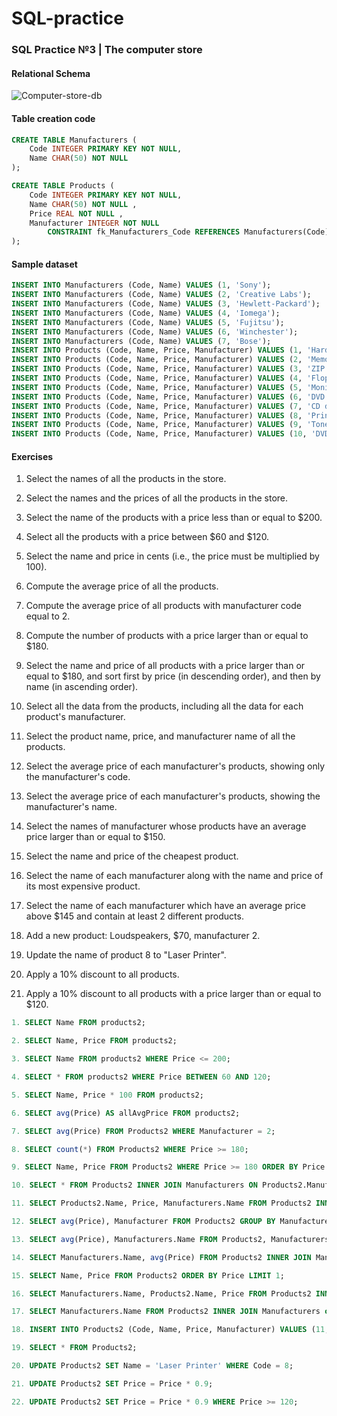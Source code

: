 # SQL-practice

### SQL Practice №3 | The computer store

#### Relational Schema 

![Computer-store-db](https://user-images.githubusercontent.com/69513400/130349372-8618bcfd-3b2e-435d-86b0-98f7e1c8477e.png)

#### Table creation code

``` sql
CREATE TABLE Manufacturers (
	Code INTEGER PRIMARY KEY NOT NULL,
	Name CHAR(50) NOT NULL 
);

CREATE TABLE Products (
	Code INTEGER PRIMARY KEY NOT NULL,
	Name CHAR(50) NOT NULL ,
	Price REAL NOT NULL ,
	Manufacturer INTEGER NOT NULL 
		CONSTRAINT fk_Manufacturers_Code REFERENCES Manufacturers(Code)
);
```

#### Sample dataset

``` sql
INSERT INTO Manufacturers (Code, Name) VALUES (1, 'Sony');
INSERT INTO Manufacturers (Code, Name) VALUES (2, 'Creative Labs');
INSERT INTO Manufacturers (Code, Name) VALUES (3, 'Hewlett-Packard');
INSERT INTO Manufacturers (Code, Name) VALUES (4, 'Iomega');
INSERT INTO Manufacturers (Code, Name) VALUES (5, 'Fujitsu');
INSERT INTO Manufacturers (Code, Name) VALUES (6, 'Winchester');
INSERT INTO Manufacturers (Code, Name) VALUES (7, 'Bose');
INSERT INTO Products (Code, Name, Price, Manufacturer) VALUES (1, 'Hard drive', 240, 5);
INSERT INTO Products (Code, Name, Price, Manufacturer) VALUES (2, 'Memory', 120, 6);
INSERT INTO Products (Code, Name, Price, Manufacturer) VALUES (3, 'ZIP drive', 150, 4);
INSERT INTO Products (Code, Name, Price, Manufacturer) VALUES (4, 'Floppy disk', 5, 6);
INSERT INTO Products (Code, Name, Price, Manufacturer) VALUES (5, 'Monitor', 240, 1);
INSERT INTO Products (Code, Name, Price, Manufacturer) VALUES (6, 'DVD drive', 180, 2);
INSERT INTO Products (Code, Name, Price, Manufacturer) VALUES (7, 'CD drive', 90, 2);
INSERT INTO Products (Code, Name, Price, Manufacturer) VALUES (8, 'Printer', 270, 3);
INSERT INTO Products (Code, Name, Price, Manufacturer) VALUES (9, 'Toner cartridge', 66, 3);
INSERT INTO Products (Code, Name, Price, Manufacturer) VALUES (10, 'DVD burner', 180, 2);
```

#### Exercises

1. Select the names of all the products in the store.

2. Select the names and the prices of all the products in the store.


3. Select the name of the products with a price less than or equal to $200.


4. Select all the products with a price between $60 and $120.


5. Select the name and price in cents (i.e., the price must be multiplied by 100).


6. Compute the average price of all the products.


7. Compute the average price of all products with manufacturer code equal to 2.


8. Compute the number of products with a price larger than or equal to $180.


9. Select the name and price of all products with a price larger than or equal to $180, and sort first by price (in descending order), and then by name (in ascending order).


10. Select all the data from the products, including all the data for each product's manufacturer.


11. Select the product name, price, and manufacturer name of all the products.


12. Select the average price of each manufacturer's products, showing only the manufacturer's code.


13. Select the average price of each manufacturer's products, showing the manufacturer's name.


14. Select the names of manufacturer whose products have an average price larger than or equal to $150.


15. Select the name and price of the cheapest product.


16. Select the name of each manufacturer along with the name and price of its most expensive product.


17. Select the name of each manufacturer which have an average price above $145 and contain at least 2 different products.


18. Add a new product: Loudspeakers, $70, manufacturer 2.


19. Update the name of product 8 to "Laser Printer".


20. Apply a 10% discount to all products.


21. Apply a 10% discount to all products with a price larger than or equal to $120.

``` sql
1. SELECT Name FROM products2;

2. SELECT Name, Price FROM products2;

3. SELECT Name FROM products2 WHERE Price <= 200;

4. SELECT * FROM products2 WHERE Price BETWEEN 60 AND 120;

5. SELECT Name, Price * 100 FROM products2;

6. SELECT avg(Price) AS allAvgPrice FROM products2;

7. SELECT avg(Price) FROM Products2 WHERE Manufacturer = 2;

8. SELECT count(*) FROM Products2 WHERE Price >= 180;

9. SELECT Name, Price FROM Products2 WHERE Price >= 180 ORDER BY Price DESC, Name;

10. SELECT * FROM Products2 INNER JOIN Manufacturers ON Products2.Manufacturer = Manufacturers.Code;

11. SELECT Products2.Name, Price, Manufacturers.Name FROM Products2 INNER JOIN Manufacturers ON Products2.Manufacturer = Manufacturers.Code;

12. SELECT avg(Price), Manufacturer FROM Products2 GROUP BY Manufacturer;

13. SELECT avg(Price), Manufacturers.Name FROM Products2, Manufacturers WHERE Products2.Manufacturer = Manufacturers.Code GROUP BY Manufacturers.Name;

14. SELECT Manufacturers.Name, avg(Price) FROM Products2 INNER JOIN Manufacturers on Manufacturers.Code = Products2.Manufacturer group by Manufacturers.Name HAVING avg(Price) >= 150;

15. SELECT Name, Price FROM Products2 ORDER BY Price LIMIT 1;

16. SELECT Manufacturers.Name, Products2.Name, Price FROM Products2 INNER JOIN Manufacturers ON Manufacturers.Code = Products2.Manufacturer AND Products2.Price = (SELECT MAX(Price) FROM Products2 WHERE Products2.Manufacturer = Manufacturers.Code);

17. SELECT Manufacturers.Name FROM Products2 INNER JOIN Manufacturers on Manufacturers.Code = Products2.Manufacturer GROUP BY Manufacturers.Name HAVING avg(Price) >= 145 AND count(Products2.Manufacturer) >= 2;

18. INSERT INTO Products2 (Code, Name, Price, Manufacturer) VALUES (11, 'Loudspeakers', 70, 2);

19. SELECT * FROM Products2;

20. UPDATE Products2 SET Name = 'Laser Printer' WHERE Code = 8;

21. UPDATE Products2 SET Price = Price * 0.9;

22. UPDATE Products2 SET Price = Price * 0.9 WHERE Price >= 120;
```
